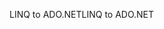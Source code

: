 <span data-ttu-id="27830-101">LINQ to ADO.NET</span><span class="sxs-lookup"><span data-stu-id="27830-101">LINQ to ADO.NET</span></span>